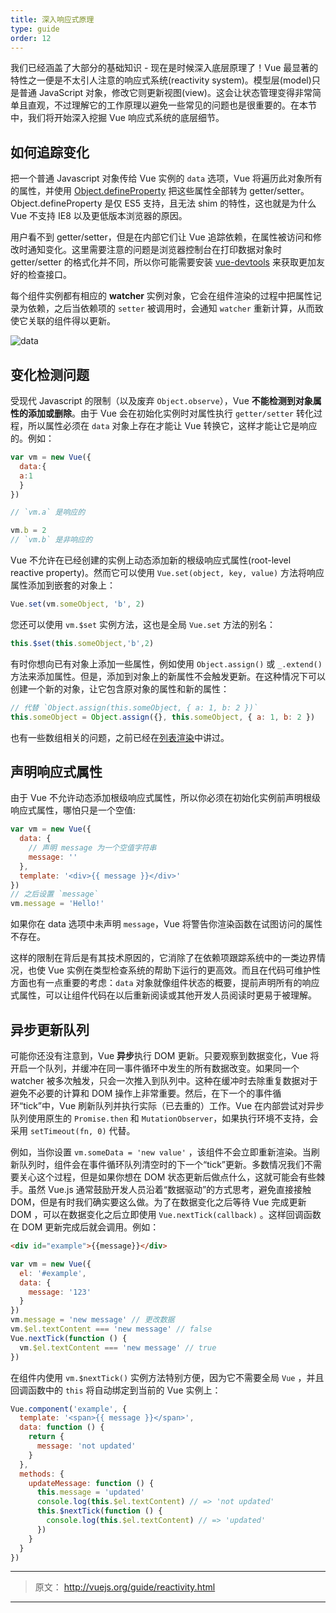 ```yaml
---
title: 深入响应式原理
type: guide
order: 12
---
```


我们已经涵盖了大部分的基础知识 - 现在是时候深入底层原理了！Vue 最显著的特性之一便是不太引人注意的响应式系统(reactivity system)。模型层(model)只是普通 JavaScript 对象，修改它则更新视图(view)。这会让状态管理变得非常简单且直观，不过理解它的工作原理以避免一些常见的问题也是很重要的。在本节中，我们将开始深入挖掘 Vue 响应式系统的底层细节。

## 如何追踪变化

把一个普通 Javascript 对象传给 Vue 实例的 `data` 选项，Vue 将遍历此对象所有的属性，并使用 [Object.defineProperty](https://developer.mozilla.org/en-US/docs/Web/JavaScript/Reference/Global_Objects/Object/defineProperty) 把这些属性全部转为 getter/setter。Object.defineProperty 是仅 ES5 支持，且无法 shim 的特性，这也就是为什么 Vue 不支持 IE8 以及更低版本浏览器的原因。

用户看不到 getter/setter，但是在内部它们让 Vue 追踪依赖，在属性被访问和修改时通知变化。这里需要注意的问题是浏览器控制台在打印数据对象时 getter/setter 的格式化并不同，所以你可能需要安装 [vue-devtools](https://github.com/vuejs/vue-devtools) 来获取更加友好的检查接口。
    
每个组件实例都有相应的 **watcher** 实例对象，它会在组件渲染的过程中把属性记录为依赖，之后当依赖项的 `setter` 被调用时，会通知 `watcher` 重新计算，从而致使它关联的组件得以更新。

![data](/images/data.png)

## 变化检测问题

受现代 Javascript 的限制（以及废弃 `Object.observe`），Vue **不能检测到对象属性的添加或删除**。由于 Vue 会在初始化实例时对属性执行 `getter/setter` 转化过程，所以属性必须在 `data` 对象上存在才能让 Vue 转换它，这样才能让它是响应的。例如：

``` js
var vm = new Vue({
  data:{
  a:1
  }
})

// `vm.a` 是响应的

vm.b = 2
// `vm.b` 是非响应的
```

Vue 不允许在已经创建的实例上动态添加新的根级响应式属性(root-level reactive property)。然而它可以使用 `Vue.set(object, key, value)` 方法将响应属性添加到嵌套的对象上：

``` js
Vue.set(vm.someObject, 'b', 2)

```
您还可以使用 `vm.$set` 实例方法，这也是全局 `Vue.set` 方法的别名：

``` js
this.$set(this.someObject,'b',2)
```

有时你想向已有对象上添加一些属性，例如使用 `Object.assign()` 或 `_.extend()` 方法来添加属性。但是，添加到对象上的新属性不会触发更新。在这种情况下可以创建一个新的对象，让它包含原对象的属性和新的属性：

``` js
// 代替 `Object.assign(this.someObject, { a: 1, b: 2 })`
this.someObject = Object.assign({}, this.someObject, { a: 1, b: 2 })
```

也有一些数组相关的问题，之前已经在[列表渲染](list.html#注意事项)中讲过。

## 声明响应式属性

由于 Vue 不允许动态添加根级响应式属性，所以你必须在初始化实例前声明根级响应式属性，哪怕只是一个空值:

``` js
var vm = new Vue({
  data: {
    // 声明 message 为一个空值字符串
    message: ''
  },
  template: '<div>{{ message }}</div>'
})
// 之后设置 `message` 
vm.message = 'Hello!'
```
  
如果你在 data 选项中未声明 `message`，Vue 将警告你渲染函数在试图访问的属性不存在。

这样的限制在背后是有其技术原因的，它消除了在依赖项跟踪系统中的一类边界情况，也使 Vue 实例在类型检查系统的帮助下运行的更高效。而且在代码可维护性方面也有一点重要的考虑：`data` 对象就像组件状态的概要，提前声明所有的响应式属性，可以让组件代码在以后重新阅读或其他开发人员阅读时更易于被理解。

## 异步更新队列

可能你还没有注意到，Vue **异步**执行 DOM 更新。只要观察到数据变化，Vue 将开启一个队列，并缓冲在同一事件循环中发生的所有数据改变。如果同一个 watcher 被多次触发，只会一次推入到队列中。这种在缓冲时去除重复数据对于避免不必要的计算和 DOM 操作上非常重要。然后，在下一个的事件循环“tick”中，Vue 刷新队列并执行实际（已去重的）工作。Vue 在内部尝试对异步队列使用原生的 `Promise.then` 和 `MutationObserver`，如果执行环境不支持，会采用 `setTimeout(fn, 0)` 代替。

例如，当你设置 `vm.someData = 'new value'` ，该组件不会立即重新渲染。当刷新队列时，组件会在事件循环队列清空时的下一个“tick”更新。多数情况我们不需要关心这个过程，但是如果你想在 DOM 状态更新后做点什么，这就可能会有些棘手。虽然 Vue.js 通常鼓励开发人员沿着“数据驱动”的方式思考，避免直接接触 DOM，但是有时我们确实要这么做。为了在数据变化之后等待 Vue 完成更新 DOM ，可以在数据变化之后立即使用 `Vue.nextTick(callback)` 。这样回调函数在 DOM 更新完成后就会调用。例如：

```html
<div id="example">{{message}}</div>
```
``` js
var vm = new Vue({
  el: '#example',
  data: {
    message: '123'
  }
})
vm.message = 'new message' // 更改数据
vm.$el.textContent === 'new message' // false
Vue.nextTick(function () {
  vm.$el.textContent === 'new message' // true
})
```
在组件内使用 `vm.$nextTick()` 实例方法特别方便，因为它不需要全局 `Vue` ，并且回调函数中的 `this` 将自动绑定到当前的 Vue 实例上：
``` js
Vue.component('example', {
  template: '<span>{{ message }}</span>',
  data: function () {
    return {
      message: 'not updated'
    }
  },
  methods: {
    updateMessage: function () {
      this.message = 'updated'
      console.log(this.$el.textContent) // => 'not updated'
      this.$nextTick(function () {
        console.log(this.$el.textContent) // => 'updated'
      })
    }
  }
})
```

***

> 原文： http://vuejs.org/guide/reactivity.html

***
